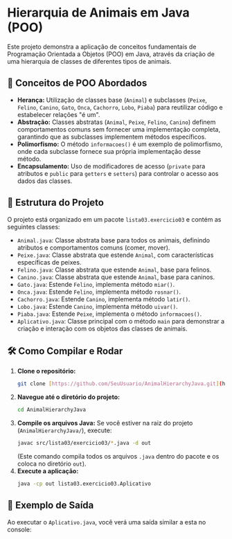 # Hierarquia de Animais em Java (POO)

Este projeto demonstra a aplicação de conceitos fundamentais de Programação Orientada a Objetos (POO) em Java, através da criação de uma hierarquia de classes de diferentes tipos de animais.

## 🚀 Conceitos de POO Abordados

* **Herança:** Utilização de classes base (`Animal`) e subclasses (`Peixe`, `Felino`, `Canino`, `Gato`, `Onca`, `Cachorro`, `Lobo`, `Piaba`) para reutilizar código e estabelecer relações "é um".
* **Abstração:** Classes abstratas (`Animal`, `Peixe`, `Felino`, `Canino`) definem comportamentos comuns sem fornecer uma implementação completa, garantindo que as subclasses implementem métodos específicos.
* **Polimorfismo:** O método `informacoes()` é um exemplo de polimorfismo, onde cada subclasse fornece sua própria implementação desse método.
* **Encapsulamento:** Uso de modificadores de acesso (`private` para atributos e `public` para `getters` e `setters`) para controlar o acesso aos dados das classes.

## 📂 Estrutura do Projeto

O projeto está organizado em um pacote `lista03.exercicio03` e contém as seguintes classes:

* `Animal.java`: Classe abstrata base para todos os animais, definindo atributos e comportamentos comuns (comer, mover).
* `Peixe.java`: Classe abstrata que estende `Animal`, com características específicas de peixes.
* `Felino.java`: Classe abstrata que estende `Animal`, base para felinos.
* `Canino.java`: Classe abstrata que estende `Animal`, base para caninos.
* `Gato.java`: Estende `Felino`, implementa método `miar()`.
* `Onca.java`: Estende `Felino`, implementa método `rosnar()`.
* `Cachorro.java`: Estende `Canino`, implementa método `latir()`.
* `Lobo.java`: Estende `Canino`, implementa método `uivar()`.
* `Piaba.java`: Estende `Peixe`, implementa o método `informacoes()`.
* `Aplicativo.java`: Classe principal com o método `main` para demonstrar a criação e interação com os objetos das classes de animais.

## 🛠️ Como Compilar e Rodar

1.  **Clone o repositório:**
    ```bash
    git clone [https://github.com/SeuUsuario/AnimalHierarchyJava.git](https://github.com/SeuUsuario/AnimalHierarchyJava.git)
    ```
2.  **Navegue até o diretório do projeto:**
    ```bash
    cd AnimalHierarchyJava
    ```
3.  **Compile os arquivos Java:**
    Se você estiver na raiz do projeto (`AnimalHierarchyJava/`), execute:
    ```bash
    javac src/lista03/exercicio03/*.java -d out
    ```
    (Este comando compila todos os arquivos `.java` dentro do pacote e os coloca no diretório `out`).
4.  **Execute a aplicação:**
    ```bash
    java -cp out lista03.exercicio03.Aplicativo
    ```

## 📄 Exemplo de Saída

Ao executar o `Aplicativo.java`, você verá uma saída similar a esta no console:
